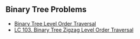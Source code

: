 ## Binary Tree Problems

- [Binary Tree Level Order Traversal](https://www.geeksforgeeks.org/problems/level-order-traversal/1)
- [LC 103. Binary Tree Zigzag Level Order Traversal](https://leetcode.com/problems/binary-tree-zigzag-level-order-traversal/description/)